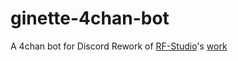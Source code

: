 # ginette-4chan-bot
A 4chan bot for Discord
Rework of [RF-Studio](https://github.com/RF-Studio)'s [work](https://github.com/RF-Studio/HBot_Discord)
